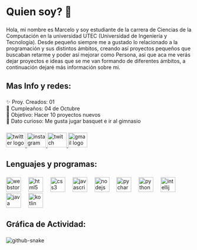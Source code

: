 <br clear="both">
<h1 align="left">Quien soy? 🤔</h1>

###

<p align="left">Hola, mi nombre es Marcelo y soy estudiante de la carrera de Ciencias de la Computación en la universidad UTEC (Universidad de Ingeniería y Tecnología). Desde pequeño siempre me a gustado lo relacionado a la programación y sus distintos ámbitos, creando así proyectos pequeños que buscaban retarme y poder así mejorar como Persona, asi que aca me verás dejar proyectos e ideas que se me van formando de diferentes ámbitos, a continuación dejaré más información sobre mi.</p>

###

<h2 align="left">Mas Info y redes:</h2>

###

<p align="left">✨ Proy. Creados: 01<br>🎂 Cumpleaños: 04 de Octubre<br>🎯 Objetivo: Hacer 10 proyectos nuevos<br>🎲 Dato curioso: Me gusta jugar basquet e ir al gimnasio</p>

###

<div align="left">
  <a href="https://x.com/zkanek12" target="_blank">
    <img src="https://raw.githubusercontent.com/maurodesouza/profile-readme-generator/master/src/assets/icons/social/twitter/default.svg" width="52" height="40" alt="twitter logo"  />
  </a>
  <a href="https://www.instagram.com/zkannek12/" target="_blank">
    <img src="https://raw.githubusercontent.com/maurodesouza/profile-readme-generator/master/src/assets/icons/social/instagram/default.svg" width="52" height="40" alt="instagram logo"  />
  </a>
  <a href="https://www.twitch.tv/zkannek" target="_blank">
    <img src="https://raw.githubusercontent.com/maurodesouza/profile-readme-generator/master/src/assets/icons/social/twitch/default.svg" width="52" height="40" alt="twitch logo"  />
  </a>
  <a href="mailto:marcelo.revilla@utec.edu.pe" target="_blank">
    <img src="https://raw.githubusercontent.com/maurodesouza/profile-readme-generator/master/src/assets/icons/social/gmail/default.svg" width="52" height="40" alt="gmail logo"  />
  </a>
</div>

###

<h2 align="left">Lenguajes y programas:</h2>

###

<div align="left">
  <img src="https://cdn.jsdelivr.net/gh/devicons/devicon/icons/webstorm/webstorm-original.svg" height="40" alt="webstorm logo"  />
  <img width="12" />
  <img src="https://cdn.jsdelivr.net/gh/devicons/devicon/icons/html5/html5-original.svg" height="40" alt="html5 logo"  />
  <img width="12" />
  <img src="https://cdn.jsdelivr.net/gh/devicons/devicon/icons/css3/css3-original.svg" height="40" alt="css3 logo"  />
  <img width="12" />
  <img src="https://cdn.jsdelivr.net/gh/devicons/devicon/icons/javascript/javascript-original.svg" height="40" alt="javascript logo"  />
  <img width="12" />
  <img src="https://cdn.jsdelivr.net/gh/devicons/devicon/icons/nodejs/nodejs-original.svg" height="40" alt="nodejs logo"  />
  <img width="12" />
  <img src="https://cdn.jsdelivr.net/gh/devicons/devicon/icons/pycharm/pycharm-original.svg" height="40" alt="pycharm logo"  />
  <img width="12" />
  <img src="https://cdn.jsdelivr.net/gh/devicons/devicon/icons/python/python-original.svg" height="40" alt="python logo"  />
  <img width="12" />
  <img src="https://cdn.jsdelivr.net/gh/devicons/devicon/icons/intellij/intellij-original.svg" height="40" alt="intellij logo"  />
  <img width="12" />
  <img src="https://cdn.jsdelivr.net/gh/devicons/devicon/icons/java/java-original.svg" height="40" alt="java logo"  />
  <img width="12" />
  <img src="https://cdn.jsdelivr.net/gh/devicons/devicon/icons/kotlin/kotlin-original.svg" height="40" alt="kotlin logo"  />
</div>

###

<h2 align="left">Gráfica de Actividad:</h2>

###


<picture>
  <source media="(prefers-color-scheme: dark)" srcset="https://raw.githubusercontent.com/tobiasmeyhoefer/Marc-8303 /output/github-snake-dark.svg" />
  <source media="(prefers-color-scheme: light)" srcset="https://raw.githubusercontent.com/tobiasmeyhoefer/Marc-8303 /output/github-snake.svg" />
  <img alt="github-snake" src="https://raw.githubusercontent.com/tobiasmeyhoefer/tobiasmeyhoefer/output/github-snake.svg" />
</picture>

###

